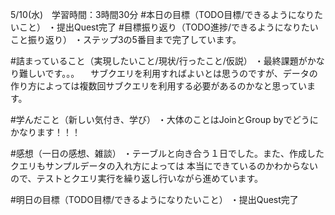 5/10(水)　学習時間：3時間30分
#本日の目標（TODO目標/できるようになりたいこと）
・提出Quest完了
#目標振り返り（TODO進捗/できるようになりたいこと振り返り）
・ステップ3の5番目まで完了しています。

#詰まっていること（実現したいこと/現状/行ったこと/仮説）
・最終課題がかなり難しいです。。。
　サブクエリを利用すればよいとは思うのですが、データの作り方によっては複数回サブクエリを利用する必要があるのかなと思っています。

#学んだこと（新しい気付き、学び）
・大体のことはJoinとGroup byでどうにかなります！！！

#感想（一日の感想、雑談）
・テーブルと向き合う１日でした。また、作成したクエリもサンプルデータの入れ方によっては
本当にできているのかわからないので、テストとクエリ実行を繰り返し行いながら進めています。

#明日の目標（TODO目標/できるようになりたいこと）
・提出Quest完了
